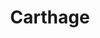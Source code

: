 ---
codehost: https://github.com/https://github.com/Carthage/Carthage
logohandle: github_carthage
sort: carthage
title: Carthage
website: https://github.com/Carthage/Carthage
---